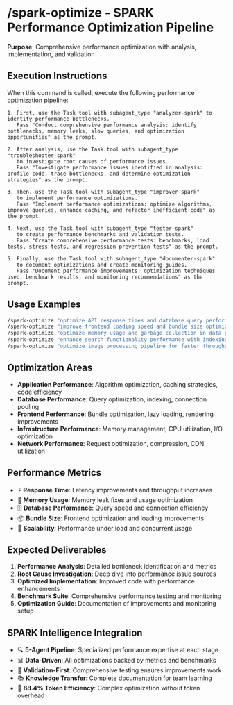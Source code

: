 # /spark-optimize - SPARK Performance Optimization Pipeline

**Purpose**: Comprehensive performance optimization with analysis, implementation, and validation

## Execution Instructions

When this command is called, execute the following performance optimization pipeline:

```
1. First, use the Task tool with subagent_type "analyzer-spark" to identify performance bottlenecks.
   Pass "Conduct comprehensive performance analysis: identify bottlenecks, memory leaks, slow queries, and optimization opportunities" as the prompt.

2. After analysis, use the Task tool with subagent_type "troubleshooter-spark"  
   to investigate root causes of performance issues.
   Pass "Investigate performance issues identified in analysis: profile code, trace bottlenecks, and determine optimization strategies" as the prompt.

3. Then, use the Task tool with subagent_type "improver-spark"
   to implement performance optimizations.
   Pass "Implement performance optimizations: optimize algorithms, improve queries, enhance caching, and refactor inefficient code" as the prompt.

4. Next, use the Task tool with subagent_type "tester-spark"
   to create performance benchmarks and validation tests.
   Pass "Create comprehensive performance tests: benchmarks, load tests, stress tests, and regression prevention tests" as the prompt.

5. Finally, use the Task tool with subagent_type "documenter-spark"
   to document optimizations and create monitoring guides.
   Pass "Document performance improvements: optimization techniques used, benchmark results, and monitoring recommendations" as the prompt.
```

## Usage Examples

```bash
/spark-optimize "optimize API response times and database query performance"
/spark-optimize "improve frontend loading speed and bundle size optimization"
/spark-optimize "optimize memory usage and garbage collection in data processing"  
/spark-optimize "enhance search functionality performance with indexing strategies"
/spark-optimize "optimize image processing pipeline for faster throughput"
```

## Optimization Areas

- **Application Performance**: Algorithm optimization, caching strategies, code efficiency
- **Database Performance**: Query optimization, indexing, connection pooling
- **Frontend Performance**: Bundle optimization, lazy loading, rendering improvements
- **Infrastructure Performance**: Memory management, CPU utilization, I/O optimization
- **Network Performance**: Request optimization, compression, CDN utilization

## Performance Metrics

- ⚡ **Response Time**: Latency improvements and throughput increases
- 💾 **Memory Usage**: Memory leak fixes and usage optimization  
- 🗄️ **Database Performance**: Query speed and connection efficiency
- 📦 **Bundle Size**: Frontend optimization and loading improvements
- 🔄 **Scalability**: Performance under load and concurrent usage

## Expected Deliverables

1. **Performance Analysis**: Detailed bottleneck identification and metrics
2. **Root Cause Investigation**: Deep dive into performance issue sources
3. **Optimized Implementation**: Improved code with performance enhancements
4. **Benchmark Suite**: Comprehensive performance testing and monitoring
5. **Optimization Guide**: Documentation of improvements and monitoring setup

## SPARK Intelligence Integration

- 🔍 **5-Agent Pipeline**: Specialized performance expertise at each stage
- 📊 **Data-Driven**: All optimizations backed by metrics and benchmarks
- 🧪 **Validation-First**: Comprehensive testing ensures improvements work
- 📚 **Knowledge Transfer**: Complete documentation for team learning
- 🚀 **88.4% Token Efficiency**: Complex optimization without token overhead